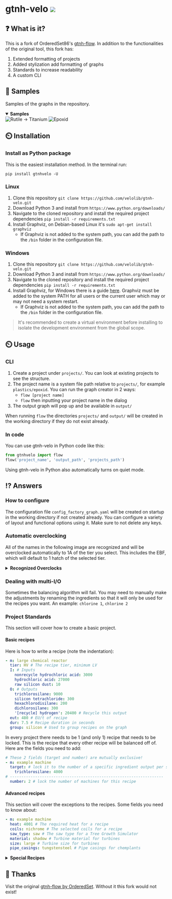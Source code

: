 <h1>gtnh-velo <img src="https://img.shields.io/github/license/velolib/gtnh-velo?style=flat-square"/> </h1>
<!-- TODO: Shorten the readme to move some of it into the wiki -->

## ❓ What is it?

This is a fork of OrderedSet86's [gtnh-flow](https://github.com/OrderedSet86/gtnh-flow). In addition to the functionalities of the original tool, this fork has:
1. Extended formatting of projects
2. Added stylization add formatting of graphs
3. Standards to increase readability
4. A custom CLI

## 📖 Samples
Samples of the graphs in the repository.
<details open>
    <summary><strong>Samples</strong></summary>
    <img src="samples/rutile-titanium.svg" alt="Rutile -> Titanium">
    <img src="samples/epoxid.svg" alt="Epoxid">
</details>

## ⏲️ Installation
### Install as Python package
This is the easiest installation method. In the terminal run:
```
pip install gtnhvelo -U
```


### Linux
1. Clone this repository `git clone https://github.com/velolib/gtnh-velo.git`
2. Download Python 3 and install from `https://www.python.org/downloads/`
3. Navigate to the cloned repository and install the required project dependencies `pip install -r requirements.txt`
4. Install Graphviz, on Debian-based Linux it's `sudo apt-get install graphviz`
    - If Graphviz is not added to the system path, you can add the path to the `/bin` folder in the configuration file.

### Windows
1. Clone this repository `git clone https://github.com/velolib/gtnh-velo.git`
2. Download Python 3 and install from `https://www.python.org/downloads/`
3. Navigate to the cloned repository and install the required project dependencies `pip install -r requirements.txt`
4. Install Graphviz, for Windows there is a guide [here](https://forum.graphviz.org/t/new-simplified-installation-procedure-on-windows/224). Graphviz must be added to the system PATH for all users or the current user which may or may not need a system restart.
    - If Graphviz is not added to the system path, you can add the path to the `/bin` folder in the configuration file.

>It's recommended to create a virtual environment before installing to isolate the development environment from the global scope.


## ⏲️ Usage
### CLI
1. Create a project under `projects/`. You can look at existing projects to see the structure.
2. The project name is a system file path relative to `projects/`, for example `plastics/epoxid`. You can run the graph creator in 2 ways:
    - `flow [project name]`
    - `flow` then inputting your project name in the dialog
3. The output graph will pop up and be available in `output/`

When running `flow` the directories `projects/` and `output/` will be created in the working directory if they do not exist already.
### In code
You can use gtnh-velo in Python code like this:
```python
from gtnhvelo import flow
flow('project_name', 'output_path', 'projects_path')
```
Using gtnh-velo in Python also automatically turns on quiet mode.

## ⁉ Answers
### How to configure
The configuration file `config_factory_graph.yaml` will be created on startup in the working directory if not created already.
You can configure a variety of layout and functional options using it. Make sure to not delete any keys.

### Automatic overclocking
All of the names in the following image are recognized and will be overclocked automatically to 1A of the tier you select. This includes the EBF, which will default to 1 hatch of the selected tier.
<details>
    <summary><strong>Recognized Overclocks</strong></summary>
    <img src="https://github.com/OrderedSet86/gtnh-flow/raw/master/samples/recognized_ocs.png" alt="Recognized overclocks">
</details>

### Dealing with multi-I/O
Sometimes the balancing algorithm will fail. You may need to manually make the adjustments by renaming the ingredients so that it will only be used for the recipes you want. An example: `chlorine 1`, `chlorine 2`
### Project Standards
This section will cover how to create a basic project.

#### Basic recipes
Here is how to write a recipe (note the indentation):
```yaml
- m: large chemical reactor
  tier: HV # The recipe tier, minimum LV
  I: # Inputs
    nonrecycle hydrochloric acid: 3000
    hydrochloric acid: 27000
    raw silicon dust: 10
  O: # Outputs
    trichlorosilane: 9000
    silicon tetrachloride: 300
    hexachlorodisilane: 200
    dichlorosilane: 300
    '[recycle] hydrogen': 20400 # Recycle this output
  eut: 480 # EU/t of recipe
  dur: 7.5 # Recipe duration in seconds
  group: silicon # Used to group recipes on the graph
```
In every project there needs to be 1 (and only 1) recipe that needs to be locked. This is the recipe that every other recipe will be balanced off of. Here are the fields you need to add:
```yaml
# These 2 fields (target and number) are mutually exclusive!
- m: example machine
  target: # lock it to the number of a specific ingredient output per second
    trichlorosilane: 4000
# -------------------------------------------------------------------
  number: 2 # lock the number of machines for this recipe
```
#### Advanced recipes
This section will cover the exceptions to the recipes.
Some fields you need to know about:
``` yaml
- m: example machine
  heat: 4001 # The required heat for a recipe
  coils: nichrome # The selected coils for a recipe
  saw_type: saw # The saw type for a Tree Growth Simulator
  material: shadow # Turbine material for turbines
  size: large # Turbine size for turbines
  pipe_casings: tungstensteel # Pipe casings for chemplants
```

<details>
    <summary><strong>Special Recipes</strong></summary>

```yaml
# Electric Blast Furnace example
- m: electric blast furance
tier: HV
I:
    tungstic acid: 7
O:
    tungsten trioxide: 4
eut: 480
dur: 10
heat: 1200
coils: nichrome
number: 1
```

```yaml
# Chemical Plant example
- m: chem plant
tier: LuV
I:
    pine wood: 0.1
O:
    crushed pine materials: 40
eut: 120
dur: 10
coils: tungstensteel
pipe_casings: tungstensteel

```

```yaml
# GT++ Machine example
- m: industrial sifter
tier: HV
I:
    platinum salt dust: 1
O:
    refined platinum salt dust: 0.95
eut: 30
dur: 30
group: pmp recycling

```

```yaml
# Multiblock turbine example
# in the finished graph it will calculate the actual numbers
- m: LGT
tier: EV
I:
    benzene: 1
O: {}
eut: 0
dur: 0
material: shadow
size: large
```

</details>



## 🙏 Thanks
Visit the original [gtnh-flow by OrderedSet](https://github.com/OrderedSet86/gtnh-flow). Without it this fork would not exist!

